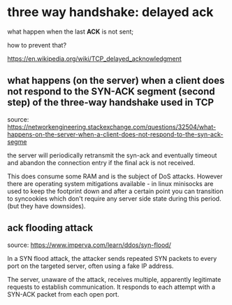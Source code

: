 # three way handshake: delayed ack

what happen when the last **ACK** is not sent;

how to prevent that?

<https://en.wikipedia.org/wiki/TCP_delayed_acknowledgment>

## what happens (on the server) when a client does not respond to the SYN-ACK segment (second step) of the three-way handshake used in TCP

source: <https://networkengineering.stackexchange.com/questions/32504/what-happens-on-the-server-when-a-client-does-not-respond-to-the-syn-ack-segme>

the server will periodically retransmit the syn-ack and eventually
timeout and abandon the connection entry if the final ack is not
received.

This does consume some RAM and is the subject of DoS attacks.
However there are operating system mitigations available - in
linux minisocks are used to keep the footprint down and after a
certain point you can transition to syncookies which don't require
any server side state during this period. (but they have downsides).

## ack flooding attack

source: <https://www.imperva.com/learn/ddos/syn-flood/>

In a SYN flood attack, the attacker sends repeated SYN packets
to every port on the targeted server, often using a fake IP address.

The server, unaware of the attack, receives multiple, apparently
legitimate requests to establish communication. It responds to
each attempt with a SYN-ACK packet from each open port.
